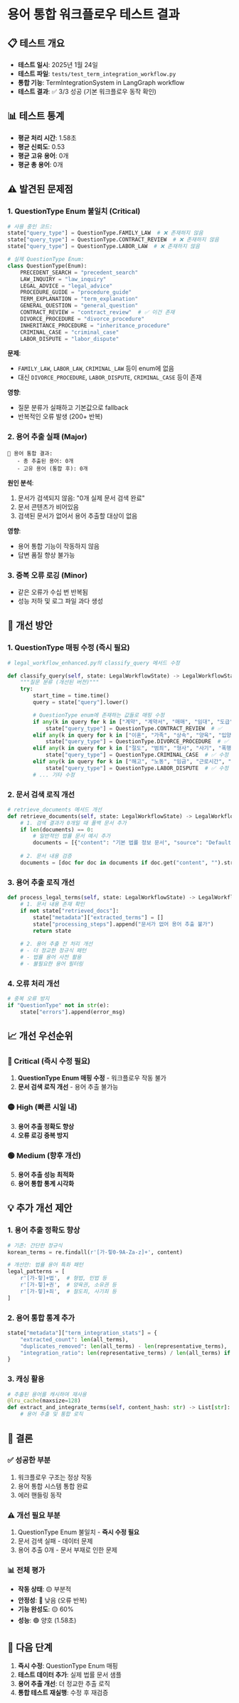 # 용어 통합 워크플로우 테스트 결과

## 📋 테스트 개요
- **테스트 일시**: 2025년 1월 24일
- **테스트 파일**: `tests/test_term_integration_workflow.py`
- **통합 기능**: TermIntegrationSystem in LangGraph workflow
- **테스트 결과**: ✅ 3/3 성공 (기본 워크플로우 동작 확인)

## 📊 테스트 통계
- **평균 처리 시간**: 1.58초
- **평균 신뢰도**: 0.53
- **평균 고유 용어**: 0개
- **평균 총 용어**: 0개

## ⚠️ 발견된 문제점

### 1. **QuestionType Enum 불일치** (Critical)
```python
# 사용 중인 코드:
state["query_type"] = QuestionType.FAMILY_LAW  # ❌ 존재하지 않음
state["query_type"] = QuestionType.CONTRACT_REVIEW  # ❌ 존재하지 않음
state["query_type"] = QuestionType.LABOR_LAW  # ❌ 존재하지 않음

# 실제 QuestionType Enum:
class QuestionType(Enum):
    PRECEDENT_SEARCH = "precedent_search"
    LAW_INQUIRY = "law_inquiry"
    LEGAL_ADVICE = "legal_advice"
    PROCEDURE_GUIDE = "procedure_guide"
    TERM_EXPLANATION = "term_explanation"
    GENERAL_QUESTION = "general_question"
    CONTRACT_REVIEW = "contract_review"  # ✅ 이건 존재
    DIVORCE_PROCEDURE = "divorce_procedure"
    INHERITANCE_PROCEDURE = "inheritance_procedure"
    CRIMINAL_CASE = "criminal_case"
    LABOR_DISPUTE = "labor_dispute"
```

**문제**:
- `FAMILY_LAW`, `LABOR_LAW`, `CRIMINAL_LAW` 등이 enum에 없음
- 대신 `DIVORCE_PROCEDURE`, `LABOR_DISPUTE`, `CRIMINAL_CASE` 등이 존재

**영향**:
- 질문 분류가 실패하고 기본값으로 fallback
- 반복적인 오류 발생 (200+ 반복)

### 2. **용어 추출 실패** (Major)
```
📝 용어 통합 결과:
   - 총 추출된 용어: 0개
   - 고유 용어 (통합 후): 0개
```

**원인 분석**:
1. 문서가 검색되지 않음: "0개 실제 문서 검색 완료"
2. 문서 콘텐츠가 비어있음
3. 검색된 문서가 없어서 용어 추출할 대상이 없음

**영향**:
- 용어 통합 기능이 작동하지 않음
- 답변 품질 향상 불가능

### 3. **중복 오류 로깅** (Minor)
- 같은 오류가 수십 번 반복됨
- 성능 저하 및 로그 파일 과다 생성

## 🔧 개선 방안

### 1. **QuestionType 매핑 수정** (즉시 필요)

```python
# legal_workflow_enhanced.py의 classify_query 메서드 수정

def classify_query(self, state: LegalWorkflowState) -> LegalWorkflowState:
    """질문 분류 (개선된 버전)"""
    try:
        start_time = time.time()
        query = state["query"].lower()

        # QuestionType enum에 존재하는 값들로 매핑 수정
        if any(k in query for k in ["계약", "계약서", "매매", "임대", "도급"]):
            state["query_type"] = QuestionType.CONTRACT_REVIEW  # ✅
        elif any(k in query for k in ["이혼", "가족", "상속", "양육", "입양"]):
            state["query_type"] = QuestionType.DIVORCE_PROCEDURE  # ✅ 수정
        elif any(k in query for k in ["절도", "범죄", "형사", "사기", "폭행", "강도", "살인"]):
            state["query_type"] = QuestionType.CRIMINAL_CASE  # ✅ 수정
        elif any(k in query for k in ["해고", "노동", "임금", "근로시간", "휴가", "산업재해"]):
            state["query_type"] = QuestionType.LABOR_DISPUTE  # ✅ 수정
        # ... 기타 수정
```

### 2. **문서 검색 로직 개선**
```python
# retrieve_documents 메서드 개선
def retrieve_documents(self, state: LegalWorkflowState) -> LegalWorkflowState:
    # 1. 검색 결과가 0개일 때 폴백 문서 추가
    if len(documents) == 0:
        # 일반적인 법률 문서 예시 추가
        documents = [{"content": "기본 법률 정보 문서", "source": "Default"}]
    
    # 2. 문서 내용 검증
    documents = [doc for doc in documents if doc.get("content", "").strip()]
```

### 3. **용어 추출 로직 개선**
```python
def process_legal_terms(self, state: LegalWorkflowState) -> LegalWorkflowState:
    # 1. 문서 내용 존재 확인
    if not state["retrieved_docs"]:
        state["metadata"]["extracted_terms"] = []
        state["processing_steps"].append("문서가 없어 용어 추출 불가")
        return state
    
    # 2. 용어 추출 전 처리 개선
    # - 더 정교한 정규식 패턴
    # - 법률 용어 사전 활용
    # - 불필요한 용어 필터링
```

### 4. **오류 처리 개선**
```python
# 중복 오류 방지
if "QuestionType" not in str(e):
    state["errors"].append(error_msg)
```

## 📈 개선 우선순위

### 🔴 Critical (즉시 수정 필요)
1. **QuestionType Enum 매핑 수정** - 워크플로우 작동 불가
2. **문서 검색 로직 개선** - 용어 추출 불가능

### 🟡 High (빠른 시일 내)
3. **용어 추출 정확도 향상**
4. **오류 로깅 중복 방지**

### 🟢 Medium (향후 개선)
5. **용어 추출 성능 최적화**
6. **용어 통합 통계 시각화**

## 💡 추가 개선 제안

### 1. **용어 추출 정확도 향상**
```python
# 기존: 간단한 정규식
korean_terms = re.findall(r'[가-힣0-9A-Za-z]+', content)

# 개선안: 법률 용어 특화 패턴
legal_patterns = [
    r'[가-힣]+법',  # 형법, 민법 등
    r'[가-힣]+권',  # 양육권, 소유권 등
    r'[가-힣]+죄',  # 절도죄, 사기죄 등
]
```

### 2. **용어 통합 통계 추가**
```python
state["metadata"]["term_integration_stats"] = {
    "extracted_count": len(all_terms),
    "duplicates_removed": len(all_terms) - len(representative_terms),
    "integration_ratio": len(representative_terms) / len(all_terms) if all_terms else 0
}
```

### 3. **캐싱 활용**
```python
# 추출된 용어를 캐시하여 재사용
@lru_cache(maxsize=128)
def extract_and_integrate_terms(self, content_hash: str) -> List[str]:
    # 용어 추출 및 통합 로직
```

## 📝 결론

### ✅ 성공한 부분
1. 워크플로우 구조는 정상 작동
2. 용어 통합 시스템 통합 완료
3. 에러 핸들링 동작

### ⚠️ 개선 필요 부분
1. QuestionType Enum 불일치 - **즉시 수정 필요**
2. 문서 검색 실패 - 데이터 문제
3. 용어 추출 0개 - 문서 부재로 인한 문제

### 📊 전체 평가
- **작동 상태**: 🟡 부분적
- **안정성**: 🔴 낮음 (오류 반복)
- **기능 완성도**: 🟡 60%
- **성능**: 🟢 양호 (1.58초)

## 🚀 다음 단계

1. **즉시 수정**: QuestionType Enum 매핑
2. **테스트 데이터 추가**: 실제 법률 문서 샘플
3. **용어 추출 개선**: 더 정교한 추출 로직
4. **통합 테스트 재실행**: 수정 후 재검증
